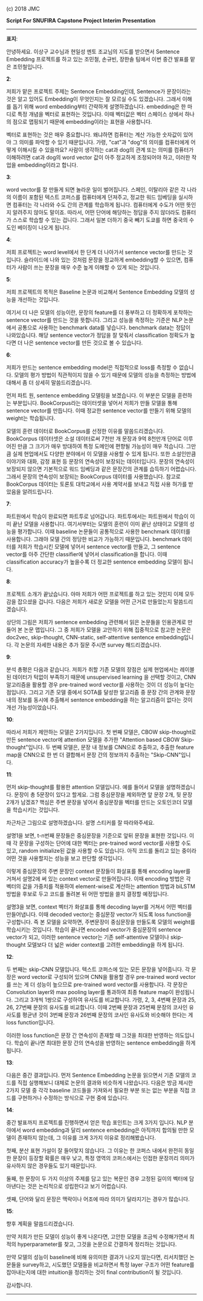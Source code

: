 
(c) 2018 JMC

**Script For SNUFIRA Capstone Project Interim Presentation**


---

**표지**:

안녕하세요. 이상구 교수님과 현일성 멘토 조교님의 지도를 받으면서 Sentence Embedding 프로젝트를 하고 있는 조민철, 손규빈, 장한솔 팀에서 이번 중간 발표를 맡은 조민철입니다.

**2**:

저희가 맡은 프로젝트 주제는 Sentence Embedding인데, Sentence가 문장이라는 것은 알고 있어도 Embedding이 무엇인지는 잘 모르실 수도 있겠습니다.
그래서 이해를 돕기 위해 word embedding부터 간략하게 설명하겠습니다.
embedding은 한 마디로 특정 개념을 벡터로 표현하는 것입니다.
이때 벡터값은 벡터 스페이스 상에서 하나의 점으로 맵핑되기 때문에 embedding이라는 표현을 사용합니다.

벡터로 표현하는 것은 매우 중요합니다.
왜냐하면 컴퓨터는 계산 가능한 숫자값이 있어야 그 의미를 파악할 수 있기 때문입니다.
가령, "cat"과 "dog"의 의미를 컴퓨터에게 어떻게 이해시킬 수 있을까요?
사람이 생각하는 cat과 dog의 관계 또는 의미를 컴퓨터가 이해하려면 cat과 dog의 word vector 값이 아주 정교하게 조정되어야 하고, 이러한 작업을 embedding이라고 합니다.

**3**:

word vector를 잘 만들게 되면 놀라운 일이 벌어집니다.
스페인, 이탈리아 같은 각 나라의 이름이 포함된 텍스트 코퍼스를 컴퓨터에게 던져주고, 정교한 워드 임베딩을 실시하면 컴퓨터는 각 나라와 수도 간의 관계를 학습하게 됩니다.
컴퓨터에게 수도가 어떤 뜻인지 알려주지 않아도 말이죠.
따라서, 어떤 단어에 해당하는 정답을 주지 않더라도 컴퓨터가 스스로 학습할 수 있는 겁니다.
그래서 일본 더하기 중국 빼기 도쿄를 하면 중국의 수도인 베이징이 나오게 됩니다.

**4**:

저희 프로젝트는 word level에서 한 단계 더 나아가서 sentence vector를 만드는 것입니다.
슬라이드에 나와 있는 것처럼 문장을 정교하게 embedding할 수 있으면, 컴퓨터가 사람이 쓰는 문장을 매우 수준 높게 이해할 수 있게 되는 것입니다.

**5**:

저희 프로젝트의 목적은 Baseline 논문과 비교해서 Sentence Embedding 모델의 성능을 개선하는 것입니다.

여기서 더 나은 모델의 성능이란,
문장의 feature를 더 풍부하고 더 정확하게 포착하는 sentence vector를 만드는 것을 뜻합니다.
그리고 성능을 측정하는 기준은 NLP 논문에서 공통으로 사용하는 benchmark data를 넣습니다.
benchmark data는 정답이 나와있습니다.
해당 sentence vector가 정답을 잘 맞춰서 classification 정확도가 높다면 더 나은 sentence vector를 만든 것으로 볼 수 있습니다.

**6**:

저희가 만드는 sentence embedding model은 직접적으로 loss를 측정할 수 없습니다.
모델의 평가 방법이 직관적이지 않을 수 있기 때문에 모델의 성능을 측정하는 방법에 대해서 좀 더 상세히 말씀드리겠습니다.

먼저 파트 원, sentence embedding 모델링을 보겠습니다.
이 부분은 모델을 훈련하는 부분입니다.
BookCorpus라는 데이터셋을 넣어서 저희가 만들 모델을 통해 sentence vector를 만듭니다.
이때 정교한 sentence vector를 만들기 위해 모델의 weight는 학습됩니다.

모델의 훈련 데이터로 BookCorpus를 선정한 이유를 말씀드리겠습니다.
BookCorpus 데이터셋은 소설 데이터로써 7천만 개 문장과 9억 8천만개 단어로 이루어진 만큼 그 크기가 매우 방대하여 특정 도메인에 편향될 가능성이 매우 적습니다.
그만큼 실제 현업에서도 다양한 분야에서 이 모델을 사용할 수 있게 됩니다.
또한 소설인만큼 이야기와 대화, 감정 표현 등 문장의 연속성이 보장되는 데이터입니다.
문장의 연속성이 보장되지 않으면 기본적으로 워드 임베딩과 같은 문장간의 관계를 습득하기 어렵습니다.
그래서 문장의 연속성이 보장되는 BookCorpus 데이터를 사용했습니다.
참고로 BookCorpus 데이터는 토론토 대학교에서 사용 계약서를 보내고 직접 사용 허가를 받았음을 알려드립니다.

**7**:

파트원에서 학습이 완료되면 파트투로 넘어갑니다.
파트투에서는 파트원에서 학습이 이미 끝난 모델을 사용합니다.
여기서부터는 모델의 훈련이 이미 끝난 상태이고 모델의 성능을 평가합니다.
이때 baseline 논문들이 공통적으로 사용한 benchmark 데이터를 사용합니다.
그래야 모델 간의 정당한 비교가 가능하기 때문입니다.
benchmark 데이터를 저희가 학습시킨 모델에 넣어서 sentence vector를 만들고, 그 sentence vector를 아주 간단한 classifier에 넣어서 classification을 합니다.
이때 classification accuracy가 높을수록 더 정교한 sentence embedding 모델이 됩니다.

**8**:

프로젝트 소개가 끝났습니다.
아마 저희가 어떤 프로젝트를 하고 있는 것인지 이제 모두 감을 잡으셨을 겁니다.
다음은 저희가 새로운 모델을 어떤 근거로 만들었는지 말씀드리겠습니다.

상단의 그림은 저희가 sentence embedding 관련해서 읽은 논문들을 인용관계로 만들어 본 논문 맵입니다.
그 중 저희가 모델을 고안하기 위해 집중적으로 참고한 논문은 doc2vec, skip-thought, CNN-static, self-attentive sentence embedding입니다.
각 논문의 자세한 내용은 추가 질문 주시면 survey 해드리겠습니다.

**9**:

분석 총평은 다음과 같습니다.
저희가 취할 기존 모델의 장점은 실제 현업에서는 레이블된 데이터가 턱없이 부족하기 때문에 unsupervised learning 을 선택할 것이고, CNN 알고리즘을 활용할 경우 pre-trained word vector를 사용하는 것이 더 성능이 높다는 점입니다.
그리고 기존 모델 중에서 SOTA를 달성한 알고리즘 중 문장 간의 관계와 문장 내의 정보를 동시에 추출해서 sentence embedding을 하는 알고리즘이 없다는 것이 개선 가능성이었습니다.

**10**:

따라서 저희가 제안하는 모델은 2가지입니다.
첫 번째 모델은, CBOW skip-thought로 만든 sentence vector에 attention 모델을 추가한 "Attention based CBOW Skip-thought"입니다.
두 번째 모델은, 문장 내 정보를 CNN으로 추출하고, 추출한 feature map을 CNN으로 한 번 더 결합해서 문장 간의 정보까지 추출하는 "Skip-CNN"입니다.

**11**:

먼저 skip-thought를 활용한 attention 모델입니다.
예를 들어서 모델을 설명하겠습니다.
문장이 총 5문장이 있다고 할게요.
그럼 중심문장을 제외하면 앞 문장 2개, 뒷 문장 2개가 남겠죠?
핵심은 주변 문장을 넣어서 중심문장을 벡터를 만드는 오토인코더 모델을 학습시키는 것입니다.

차근차근 그림으로 설명하겠습니다.
설명 스티커를 잘 따라와주세요.

설명1을 보면,
t-n번째 문장들은 중심문장을 기준으로 앞뒤 문장을 표현한 것입니다.
이때 각 문장을 구성하는 단어에 대한 벡터는 pre-trained word vector를 사용할 수도 있고, random initialize된 값을 사용할 수도 있습니다.
아직 코드를 돌리고 있는 중이라 어떤 것을 사용할지는 성능을 보고 판단할 생각입니다.

이렇게 중심문장의 주변 문장인 context 문장들이 화살표를 통해 encoding layer를 거쳐서 설명2에 써 있는 context vector로 만들어집니다.
이때 encoding 방법은 각 벡터의 값을 가중치를 적용하여 element-wise로 계산하는 attention 방법과 biLSTM 방법을 후보로 두고 코드를 돌려본 뒤 어떤 방법을 쓸지 결정할 예정입니다.

설명3을 보면,
context 벡터가 화살표를 통해 decoding layer를 거쳐서
어떤 벡터를 만들어냅니다.
이때 decoded vector는 중심문장 vector가 되도록 loss function을 구성합니다.
즉 본 모델을 요약하면, 주변문장이 중심문장을 만들도록 모델의 weight를 학습시키는 것입니다.
학습이 끝나면 encoded vector가 중심문장의 sentence vector가 되고, 이러한 sentence vector는 기존 self-attentive 모델이나 skip-thought 모델보다 더 넓은 wider context를 고려한 embedding을 하게 됩니다.


**12**:

두 번째는 skip-CNN 모델입니다.
텍스트 코퍼스에 있는 모든 문장을 넣어줍니다.
각 문장은 word vector로 구성되어 있으며
CNN을 활용할 경우 pre-trained word vector를 쓰는 게 더 성능이 높으므로 pre-trained word vector를 사용합니다.
각 문장은 Convolution layer와 max pooling layer를 통과하여 최종 feature map이 완성됩니다.
그리고 3개씩 1쌍으로 구성하여 유사도를 비교합니다.
가령, 2, 3, 4번째 문장과 25, 26, 27번째 문장의 유사도를 비교합니다.
이때 2번째 문장과 25번째 문장의 코사인 유사도를 평균낸 것이 3번째 문장과 26번째 문장의 코사인 유사도와 비슷해야 한다는 게 loss function입니다.

이러한 loss function은 문장 간 연속성이 존재할 때 그것을 최대한 반영하는 의도입니다.
학습이 끝나면 최대한 문장 간의 연속성을 반영하는 sentence embedding을 하게 됩니다.

**13**:

다음은 중간 결과입니다.
먼저 Sentence Embedding 논문을 읽으면서 기존 모델의 코드를 직접 실행해보니 대체로 논문의 결과와 비슷하게 나왔습니다.
다음은 방금 제시한 2가지 모델 중 각각 baseline 코드들을 가져와서 필요한 부분 또는 없는 부분을 직접 코드를 구현하거나 수정하는 방식으로 구현 중에 있습니다.

**14**:

중간 발표까지 프로젝트를 진행하면서 얻은 학습 포인트는 크게 3가지 입니다.
NLP 분야에서 word embedding과 달리 sentence embedding은 아직까지 합의될 만한 모델이 존재하지 않는데, 그 이유를 크게 3가지 이유로 정리해봤습니다.

첫째, 분산 표현 가설이 잘 들어맞지 않습니다.
그 이유는 한 코퍼스 내에서 완전히 동일한 문장이 등장할 확률은 매우 낮고, 특정 영역의 코퍼스에서는 인접한 문장끼리 의미가 유사하지 않은 경우들도 있기 때문입니다.

둘째, 한 문장이 두 가지 이상의 주제를 담고 있는 복문인 경우 고정된 길이의 벡터에 담아낸다는 것은 논리적으로 성립한다고 보기 어렵습니다.

셋째, 단어와 달리 문장은 맥락이나 어조에 따라 의미가 달라지기는 경우가 많습니다.

**15**:

향후 계획을 말씀드리겠습니다.

만약 저희가 만든 모델이 성능이 좋게 나온다면, 고안한 모델을 조금씩 수정해가면서 최적의 hyperparameter를 찾고, 그것을 논문으로 간결하게 정리하는 것입니다.

만약 모델의 성능이 baseline에 비해 유의미한 결과가 나오지 않는다면, 리서치했던 논문들을 survey하고, 시도했던 모델들을 비교하면서 특정 layer 구조가 어떤 feature를 잡아내는지에 대한 intuition을 정리하는 것이 final contribution이 될 것입니다.

감사합니다.



---
